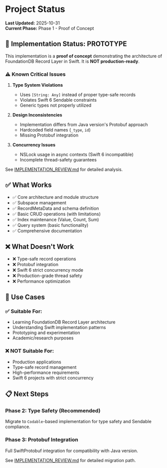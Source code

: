 # Project Status

**Last Updated:** 2025-10-31  
**Current Phase:** Phase 1 - Proof of Concept

## 🚧 Implementation Status: PROTOTYPE

This implementation is a **proof of concept** demonstrating the architecture of FoundationDB Record Layer in Swift. It is **NOT production-ready**.

### ⚠️ Known Critical Issues

1. **Type System Violations**
   - Uses `[String: Any]` instead of proper type-safe records
   - Violates Swift 6 Sendable constraints
   - Generic types not properly utilized

2. **Design Inconsistencies**
   - Implementation differs from Java version's Protobuf approach
   - Hardcoded field names (`_type`, `id`)
   - Missing Protobuf integration

3. **Concurrency Issues**
   - NSLock usage in async contexts (Swift 6 incompatible)
   - Incomplete thread-safety guarantees

See [IMPLEMENTATION_REVIEW.md](IMPLEMENTATION_REVIEW.md) for detailed analysis.

## ✅ What Works

- ✅ Core architecture and module structure
- ✅ Subspace management
- ✅ RecordMetaData and schema definition
- ✅ Basic CRUD operations (with limitations)
- ✅ Index maintenance (Value, Count, Sum)
- ✅ Query system (basic functionality)
- ✅ Comprehensive documentation

## ❌ What Doesn't Work

- ❌ Type-safe record operations
- ❌ Protobuf integration
- ❌ Swift 6 strict concurrency mode
- ❌ Production-grade thread safety
- ❌ Performance optimization

## 🎯 Use Cases

### ✅ Suitable For:
- Learning FoundationDB Record Layer architecture
- Understanding Swift implementation patterns
- Prototyping and experimentation
- Academic/research purposes

### ❌ NOT Suitable For:
- Production applications
- Type-safe record management
- High-performance requirements
- Swift 6 projects with strict concurrency

## 📋 Next Steps

### Phase 2: Type Safety (Recommended)
Migrate to `Codable`-based implementation for type safety and Sendable compliance.

### Phase 3: Protobuf Integration
Full SwiftProtobuf integration for compatibility with Java version.

See [IMPLEMENTATION_REVIEW.md](IMPLEMENTATION_REVIEW.md) for detailed migration path.
